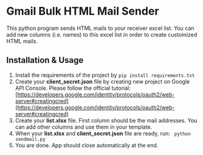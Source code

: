 # Gmail Bulk HTML Mail Sender

This python program sends HTML mails to your receiver excel list. You can add new columns (i.e. names) to this excel list in order to create customized HTML mails.

## Installation & Usage

1.  Install the requirements of the project by
    `pip install requirements.txt`
2.  Create your **client_secret.json** file by creating new project on Google API Console. Please follow the official tutorial: [https://developers.google.com/identity/protocols/oauth2/web-server#creatingcred](https://developers.google.com/identity/protocols/oauth2/web-server#creatingcred)
3.  Create your **list.xlsx** file. First column should be the mail addresses. You can add other columns and use them in your template.
4.  When your **list.xlsx** and **client_secret.json** file are ready, run:
    ` python sendmail.py`
5.  You are done. App should close automatically at the end.

